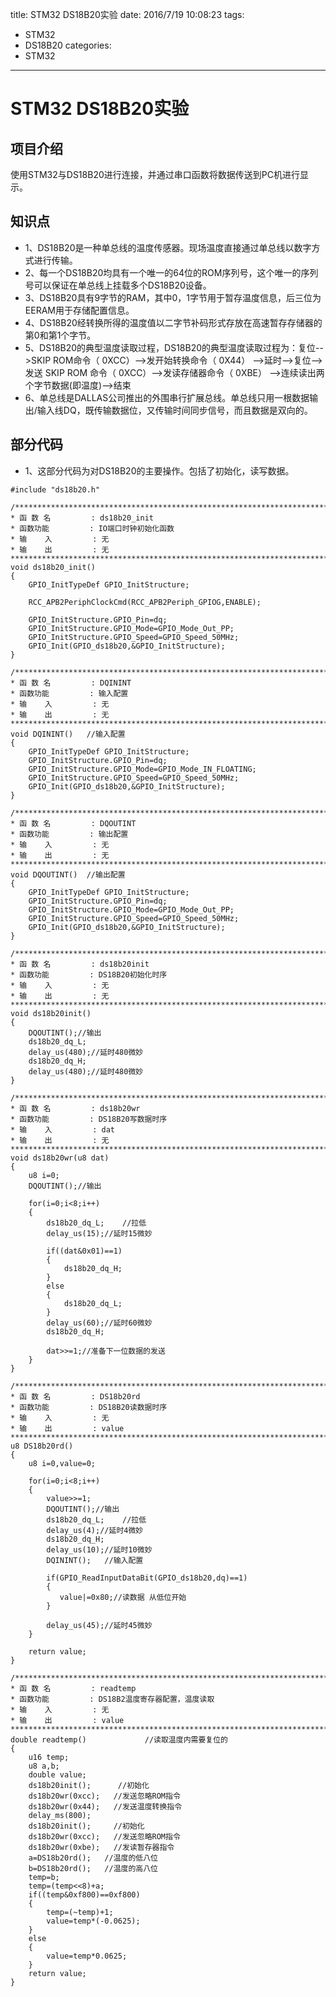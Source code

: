 title: STM32 DS18B20实验
date: 2016/7/19 10:08:23
tags:
- STM32
- DS18B20
categories:
- STM32
---

# STM32 DS18B20实验

## 项目介绍
使用STM32与DS18B20进行连接，并通过串口函数将数据传送到PC机进行显示。

<!-- more -->

## 知识点
- 1、DS18B20是一种单总线的温度传感器。现场温度直接通过单总线以数字方式进行传输。
- 2、每一个DS18B20均具有一个唯一的64位的ROM序列号，这个唯一的序列号可以保证在单总线上挂载多个DS18B20设备。
- 3、DS18B20具有9字节的RAM，其中0，1字节用于暂存温度信息，后三位为EERAM用于存储配置信息。
- 4、DS18B20经转换所得的温度值以二字节补码形式存放在高速暂存存储器的第0和第1个字节。
- 5、DS18B20的典型温度读取过程，DS18B20的典型温度读取过程为：复位-->SKIP ROM命令（ 0XCC）-->发开始转换命令（ 0X44） -->延时-->复位-->发送 SKIP ROM 命令（ 0XCC）-->发读存储器命令（ 0XBE） -->连续读出两个字节数据(即温度)-->结束
- 6、单总线是DALLAS公司推出的外围串行扩展总线。单总线只用一根数据输出/输入线DQ，既传输数据位，又传输时间同步信号，而且数据是双向的。

## 部分代码
- 1、这部分代码为对DS18B20的主要操作。包括了初始化，读写数据。

```
#include "ds18b20.h"

/*******************************************************************************
* 函 数 名         : ds18b20_init
* 函数功能		   : IO端口时钟初始化函数	   
* 输    入         : 无
* 输    出         : 无
*******************************************************************************/
void ds18b20_init()
{
	GPIO_InitTypeDef GPIO_InitStructure;

	RCC_APB2PeriphClockCmd(RCC_APB2Periph_GPIOG,ENABLE);

	GPIO_InitStructure.GPIO_Pin=dq;
	GPIO_InitStructure.GPIO_Mode=GPIO_Mode_Out_PP;
	GPIO_InitStructure.GPIO_Speed=GPIO_Speed_50MHz;
	GPIO_Init(GPIO_ds18b20,&GPIO_InitStructure);
}

/*******************************************************************************
* 函 数 名         : DQININT
* 函数功能		   : 输入配置	   
* 输    入         : 无
* 输    出         : 无
*******************************************************************************/
void DQININT()	 //输入配置
{
	GPIO_InitTypeDef GPIO_InitStructure;
	GPIO_InitStructure.GPIO_Pin=dq;
	GPIO_InitStructure.GPIO_Mode=GPIO_Mode_IN_FLOATING;
	GPIO_InitStructure.GPIO_Speed=GPIO_Speed_50MHz;
	GPIO_Init(GPIO_ds18b20,&GPIO_InitStructure);
}

/*******************************************************************************
* 函 数 名         : DQOUTINT
* 函数功能		   : 输出配置	   
* 输    入         : 无
* 输    出         : 无
*******************************************************************************/
void DQOUTINT()	 //输出配置
{
	GPIO_InitTypeDef GPIO_InitStructure;
	GPIO_InitStructure.GPIO_Pin=dq;
	GPIO_InitStructure.GPIO_Mode=GPIO_Mode_Out_PP;
	GPIO_InitStructure.GPIO_Speed=GPIO_Speed_50MHz;
	GPIO_Init(GPIO_ds18b20,&GPIO_InitStructure);
}

/*******************************************************************************
* 函 数 名         : ds18b20init
* 函数功能		   : DS18B20初始化时序	   
* 输    入         : 无
* 输    出         : 无
*******************************************************************************/
void ds18b20init()
{
	DQOUTINT();//输出
	ds18b20_dq_L;
	delay_us(480);//延时480微妙
	ds18b20_dq_H;
	delay_us(480);//延时480微妙
}

/*******************************************************************************
* 函 数 名         : ds18b20wr
* 函数功能		   : DS18B20写数据时序	   
* 输    入         : dat
* 输    出         : 无
*******************************************************************************/
void ds18b20wr(u8 dat)
{
	u8 i=0;
	DQOUTINT();//输出

	for(i=0;i<8;i++)
	{
		ds18b20_dq_L;	 //拉低
		delay_us(15);//延时15微妙

		if((dat&0x01)==1)
		{
			ds18b20_dq_H;
		}
		else
		{
			ds18b20_dq_L;
		}
		delay_us(60);//延时60微妙
		ds18b20_dq_H;

		dat>>=1;//准备下一位数据的发送
	}
}

/*******************************************************************************
* 函 数 名         : DS18b20rd
* 函数功能		   : DS18B20读数据时序	   
* 输    入         : 无
* 输    出         : value
*******************************************************************************/
u8 DS18b20rd()
{
	u8 i=0,value=0;

	for(i=0;i<8;i++)
	{
		value>>=1;
		DQOUTINT();//输出
		ds18b20_dq_L;	 //拉低
		delay_us(4);//延时4微妙
		ds18b20_dq_H;
		delay_us(10);//延时10微妙
		DQININT();	 //输入配置

		if(GPIO_ReadInputDataBit(GPIO_ds18b20,dq)==1)
		{
		   value|=0x80;//读数据 从低位开始
		}

		delay_us(45);//延时45微妙
	}

	return value;
}

/*******************************************************************************
* 函 数 名         : readtemp
* 函数功能		   : DS18B2温度寄存器配置，温度读取	   
* 输    入         : 无
* 输    出         : value
*******************************************************************************/
double readtemp()			  //读取温度内需要复位的
{
	u16 temp;
	u8 a,b;
	double value;
	ds18b20init();		//初始化
	ds18b20wr(0xcc);   //发送忽略ROM指令
	ds18b20wr(0x44);   //发送温度转换指令
	delay_ms(800);
	ds18b20init();	   //初始化
	ds18b20wr(0xcc);   //发送忽略ROM指令
	ds18b20wr(0xbe);   //发读暂存器指令
	a=DS18b20rd();	 //温度的低八位
	b=DS18b20rd();	 //温度的高八位
	temp=b;
	temp=(temp<<8)+a;
	if((temp&0xf800)==0xf800)
	{
		temp=(~temp)+1;
		value=temp*(-0.0625);
	}
	else
	{
		value=temp*0.0625;
	}
	return value;
}
```
